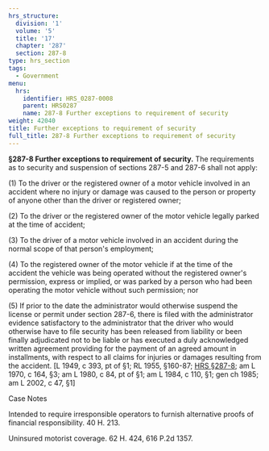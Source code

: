 ```yaml
---
hrs_structure:
  division: '1'
  volume: '5'
  title: '17'
  chapter: '287'
  section: 287-8
type: hrs_section
tags:
  - Government
menu:
  hrs:
    identifier: HRS_0287-0008
    parent: HRS0287
    name: 287-8 Further exceptions to requirement of security
weight: 42040
title: Further exceptions to requirement of security
full_title: 287-8 Further exceptions to requirement of security
---
```

**§287-8 Further exceptions to requirement of security.** The requirements as to security and suspension of sections 287-5 and 287-6 shall not apply:

(1) To the driver or the registered owner of a motor vehicle involved in an accident where no injury or damage was caused to the person or property of anyone other than the driver or registered owner;

(2) To the driver or the registered owner of the motor vehicle legally parked at the time of accident;

(3) To the driver of a motor vehicle involved in an accident during the normal scope of that person's employment;

(4) To the registered owner of the motor vehicle if at the time of the accident the vehicle was being operated without the registered owner's permission, express or implied, or was parked by a person who had been operating the motor vehicle without such permission; nor

(5) If prior to the date the administrator would otherwise suspend the license or permit under section 287-6, there is filed with the administrator evidence satisfactory to the administrator that the driver who would otherwise have to file security has been released from liability or been finally adjudicated not to be liable or has executed a duly acknowledged written agreement providing for the payment of an agreed amount in installments, with respect to all claims for injuries or damages resulting from the accident. [L 1949, c 393, pt of §1; RL 1955, §160-87; [HRS §287-8](/title-17/chapter-287/section-287-8/); am L 1970, c 164, §3; am L 1980, c 84, pt of §1; am L 1984, c 110, §1; gen ch 1985; am L 2002, c 47, §1]

Case Notes

Intended to require irresponsible operators to furnish alternative proofs of financial responsibility. 40 H. 213.

Uninsured motorist coverage. 62 H. 424, 616 P.2d 1357.